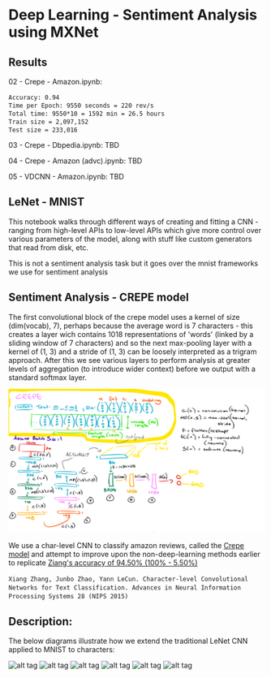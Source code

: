 # Deep Learning - Sentiment Analysis using MXNet

## Results

02 - Crepe - Amazon.ipynb:
```
Accuracy: 0.94
Time per Epoch: 9550 seconds = 220 rev/s
Total time: 9550*10 = 1592 min = 26.5 hours
Train size = 2,097,152
Test size = 233,016
```

03 - Crepe - Dbpedia.ipynb:
TBD

04 - Crepe - Amazon (advc).ipynb:
TBD

05 - VDCNN - Amazon.ipynb:
TBD

## LeNet - MNIST

This notebook walks through different ways of creating and fitting a CNN - ranging from high-level APIs to low-level APIs which give more control over various parameters of the model, along with stuff like custom generators that read from disk, etc.

This is not a sentiment analysis task but it goes over the mnist frameworks we use for sentiment analysis

## Sentiment Analysis - CREPE model

The first convolutional block of the crepe model uses a kernel of size (dim(vocab), 7), perhaps because the average word is 7 characters - this creates a layer wich contains 1018 representations of 'words' (linked by a sliding window of 7 characters) and so the next max-pooling layer with a kernel of (1, 3) and a stride of (1, 3) can be loosely interpreted as a trigram approach. After this we see various layers to perform analysis at greater levels of aggregation (to introduce wider context) before we output with a standard softmax layer.

![alt tag](pics/crepe.png)

We use a char-level CNN to classify amazon reviews, called the [Crepe model](https://github.com/zhangxiangxiao/Crepe) and attempt to improve upon the non-deep-learning methods earlier to replicate [Ziang's accuracy of 94.50% (100% - 5.50%)](http://arxiv.org/abs/1509.01626)

```Xiang Zhang, Junbo Zhao, Yann LeCun. Character-level Convolutional Networks for Text Classification. Advances in Neural Information Processing Systems 28 (NIPS 2015)```

## Description:

The below diagrams illustrate how we extend the traditional LeNet CNN applied to MNIST to characters:

![alt tag](pics/char_sen_1.png)
![alt tag](pics/char_sen_2.png)
![alt tag](pics/char_sen_3.png)
![alt tag](pics/char_sen_4.png)
![alt tag](pics/char_sen_5.png)
![alt tag](pics/char_sen_6.png)